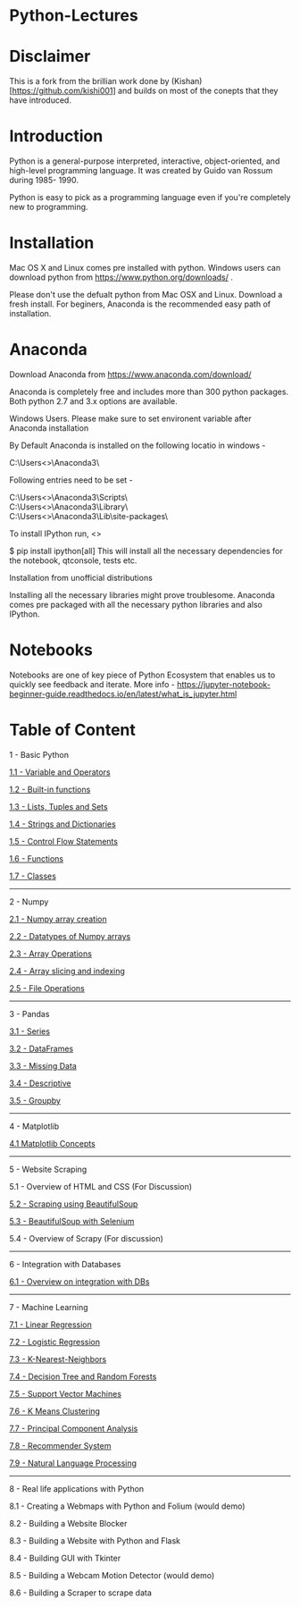 # Python-Lectures

# Disclaimer

 This is a fork from the brillian work done by (Kishan)[https://github.com/kishi001] and builds on most of the conepts that they have introduced.

# Introduction

Python is a general-purpose interpreted, interactive, object-oriented, and high-level programming language. It was created by Guido van Rossum during 1985- 1990. 

Python is easy to pick as a programming language even if you're completely new to programming.

# Installation

Mac OS X and Linux comes pre installed with python. Windows users can download python from https://www.python.org/downloads/ .

Please don't use the defualt python from Mac OSX and Linux. Download a fresh install. For beginers, Anaconda is the recommended easy path of installation.


# Anaconda

Download Anaconda from https://www.anaconda.com/download/

Anaconda is completely free and includes more than 300 python packages. Both python 2.7 and 3.x options are available.

Windows Users. Please make sure to set environent variable after Anaconda installation

By Default Anaconda is installed on the following locatio in windows - 

C:\Users\<<user-name>>\Anaconda3\
  
Following entries need to be set - 
 
  C:\Users\<<user-name>>\Anaconda3\Scripts\ </br>
  C:\Users\<<user-name>>\Anaconda3\Library\ </br>
  C:\Users\<<user-name>>\Anaconda3\Lib\site-packages\ </br>

To install IPython run,
<<This is only needed if not using Anaconda>>

$ pip install ipython[all]
This will install all the necessary dependencies for the notebook, qtconsole, tests etc.

Installation from unofficial distributions

Installing all the necessary libraries might prove troublesome. Anaconda comes pre packaged with all the necessary python libraries and also IPython.

 
# Notebooks
 Notebooks are one of key piece of Python Ecosystem that enables us to quickly see feedback and iterate.
 More info - https://jupyter-notebook-beginner-guide.readthedocs.io/en/latest/what_is_jupyter.html
 


# Table of Content

1 - Basic Python

  [1.1 - Variable and Operators](https://github.com/kishi001/Python-Lectures/blob/master/Basic%20Python/1-variables-and-Operators-finished.ipynb) 
  
  [1.2 - Built-in functions](https://github.com/kishi001/Python-Lectures/blob/master/Basic%20Python/2-Built-in-functions-finished.ipynb)
  
  [1.3 - Lists, Tuples and Sets](https://github.com/kishi001/Python-Lectures/blob/master/Basic%20Python/3-Lists-Tuples-and-Sets-finished.ipynb)

  [1.4 - Strings and Dictionaries](https://github.com/kishi001/Python-Lectures/blob/master/Basic%20Python/4-Strings-and-Dictionaries-finished.ipynb)

  [1.5 - Control Flow Statements](https://github.com/kishi001/Python-Lectures/blob/master/Basic%20Python/5-Control-Flow-Statements-finished.ipynb)

  [1.6 - Functions](https://github.com/kishi001/Python-Lectures/blob/master/Basic%20Python/6-Functions-finished.ipynb)

  [1.7 - Classes](https://github.com/kishi001/Python-Lectures/blob/master/Basic%20Python/7-Classes-finished.ipynb)

----------------------------------------------------------------

2 - Numpy
  
  [2.1 - Numpy array creation](https://github.com/kishi001/Python-Lectures/blob/master/Numpy/1-Numpy-array-creation-finished.ipynb)
  
  [2.2 - Datatypes of Numpy arrays](https://github.com/kishi001/Python-Lectures/blob/master/Numpy/2-Datatypes-of-Numpy-arrays-finished.ipynb)
  
  [2.3 - Array Operations](https://github.com/kishi001/Python-Lectures/blob/master/Numpy/3-Array-Operations-finished.ipynb)
  
  [2.4 - Array slicing and indexing](https://github.com/kishi001/Python-Lectures/blob/master/Numpy/4-Arrays-slicing-and-indexing-finished.ipynb)
  
  [2.5 - File Operations](https://github.com/kishi001/Python-Lectures/blob/master/Numpy/5-File-Operations-finished.ipynb)
  
---------------------------------------------------------------- 
  
 3 - Pandas
 
  [3.1 - Series](https://github.com/kishi001/Python-Lectures/blob/master/Pandas/1-Series-finished.ipynb)
  
  [3.2 - DataFrames](https://github.com/kishi001/Python-Lectures/blob/master/Pandas/2-DataFrames-finished.ipynb)
  
  [3.3 - Missing Data](https://github.com/kishi001/Python-Lectures/blob/master/Pandas/3-Missing-Data-finished.ipynb)
  
  [3.4 - Descriptive](https://github.com/kishi001/Python-Lectures/blob/master/Pandas/4-Descriptive-finished.ipynb)
  
  [3.5 - Groupby](https://github.com/kishi001/Python-Lectures/blob/master/Pandas/5-Groupby-finished.ipynb)
  
---------------------------------------------------------------- 

 4 - Matplotlib
  
  [4.1 Matplotlib Concepts](https://github.com/kishi001/Python-Lectures/blob/master/Matplotlib/1-Matplotlib-Concepts.ipynb)  
 
----------------------------------------------------------------
 
 5 - Website Scraping
 
  5.1 - Overview of HTML and CSS (For Discussion)
  
  [5.2 - Scraping using BeautifulSoup](https://github.com/kishi001/Python-Lectures/blob/master/Website%20Scraping/2-Scraping-using-BeautifulSoup.ipynb)
  
  [5.3 - BeautifulSoup with Selenium](https://github.com/kishi001/scrape-twitter)
  
  5.4 - Overview of Scrapy (For discussion)
 
 ----------------------------------------------------------------
 
 6 - Integration with Databases
  
  [6.1 - Overview on integration with DBs](https://github.com/kishi001/Python-Lectures/blob/master/Integration%20with%20Databases/Overview-on-integration-with-DBs.ipynb)
  
 ---------------------------------------------------------
 
 7 - Machine Learning


 [7.1 - Linear Regression](https://github.com/kishi001/Python-Lectures/tree/master/Machine-Learning/Linear-Regression)

 [7.2 - Logistic Regression](https://github.com/kishi001/Python-Lectures/tree/master/Machine-Learning/Logistic-Regression)
 
 [7.3 - K-Nearest-Neighbors](https://github.com/kishi001/Python-Lectures/tree/master/Machine-Learning/K-Nearest-Neighbors)
 
 [7.4 - Decision Tree and Random Forests](https://github.com/kishi001/Python-Lectures/tree/master/Machine-Learning/Decision-Trees-and-Random-Forests)
 
 [7.5 - Support Vector Machines](http://localhost:8888/tree/Desktop/Python-Lectures/Machine-Learning/Support-Vector-Machines)
 
 [7.6 - K Means Clustering](https://github.com/kishi001/Python-Lectures/tree/master/Machine-Learning/K-Means-Clustering)
 
 [7.7 - Principal Component Analysis](https://github.com/kishi001/Python-Lectures/tree/master/Machine-Learning/Principal-Component-Analysis)
 
 [7.8 - Recommender System](https://github.com/kishi001/Python-Lectures/tree/master/Machine-Learning/Recommender-Systems)
 
 [7.9 - Natural Language Processing](https://github.com/kishi001/Python-Lectures/tree/master/Machine-Learning/Natural-Language-Processing) 
  
 -------------------------------------------------------

 8 - Real life applications with Python
 
 8.1 - Creating a Webmaps with Python and Folium (would demo)
 
 8.2 - Building a Website Blocker 
 
 8.3 - Building a Website with Python and Flask 
 
 8.4 - Building GUI with Tkinter
 
 8.5 - Building a Webcam Motion Detector (would demo)
 
 8.6 - Building a Scraper to scrape data
